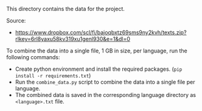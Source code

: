 This directory contains the data for the project.

Source: 
- https://www.dropbox.com/scl/fi/bajoqbxtz69sms9ny2kvh/texts.zip?rlkey=6rl8yaxu58kv319xu1genl930&e=1&dl=0

To combine the data into a single file, 1 GB in size, per language, run the following commands:
- Create python environment and install the required packages. (`pip install -r requirements.txt`)
- Run the `combine_data.py` script to combine the data into a single file per language.
- The combined data is saved in the corresponding language directory as `<language>.txt` file.